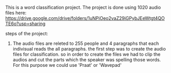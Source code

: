 This is a word classification project.
The project is done using 1020 audio files here: https://drive.google.com/drive/folders/1uNPiOeo2vaZ29iGPybJEeWtgt4QOTE6o?usp=sharing

steps of the project:
1. The audio files are releted to 255 people and 4 paragraphs that each indivisual reads the all paragraphs. the first step was to create the audio files for classification. so in order to create the files we had to clip the audios and cut the parts which the speaker was spelling those words. For this purpose we could use 'Praat' or 'Wavepad' 
